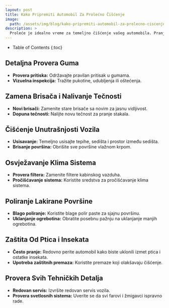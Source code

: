 ```yaml
---
layout: post
title: Kako Pripremiti Automobil Za Prolećno Čišćenje
image: 
  path: /assets/img/blog/kako-pripremiti-automobil-za-prolecno-ciscenje_pranje-auta-ba.png
description: >
  Proleće je idealno vreme za temeljno čišćenje vašeg automobila. PranjeAutа.ba donosi korake kako pripremiti vozilo za prolećno čišćenje i održavanje.
---
```



- Table of Contents
{:toc}


## Detaljna Provera Guma

- **Provera pritiska:** Održavajte pravilan pritisak u gumama.
- **Vizuelna inspekcija:** Tražite pukotine, udubljenja ili oštećenja.

## Zamena Brisača i Nalivanje Tečnosti

- **Novi brisači:** Zamenite stare brisače sa novim za jasnu vidljivost.
- **Dopuna tečnosti:** Nalijte novu tečnost za pranje stakala.

## Čišćenje Unutrašnjosti Vozila

- **Usisavanje:** Temeljno usisajte tepihe, sedišta i prostor između sedišta.
- **Brisanje površina:** Obrišite sve površine vlažnom krpom.

## Osvježavanje Klima Sistema

- **Provera filtera:** Zamenite filtere kabinskog vazduha.
- **Pročišćavanje sistema:** Koristite sredstva za pročišćavanje klima sistema.

## Poliranje Lakirane Površine

- **Blago poliranje:** Koristite blage polir paste za sjajnu površinu.
- **Uklanjanje ogrebotina:** Obratite posebnu pažnju na uklanjanje manjih ogrebotina.

## Zaštita Od Ptica i Insekata

- **Često pranje:** Redovno perite automobil kako biste uklonili izmet ptica i ostatke insekata.
- **Upotreba zaštitnih premaza:** Koristite premaze koji olakšavaju čišćenje.

## Provera Svih Tehničkih Detalja

- **Redovan servis:** Izvršite redovan servis vozila.
- **Provera svetlosnih sistema:** Uverite se da svi farovi i žmigavci ispravno rade.